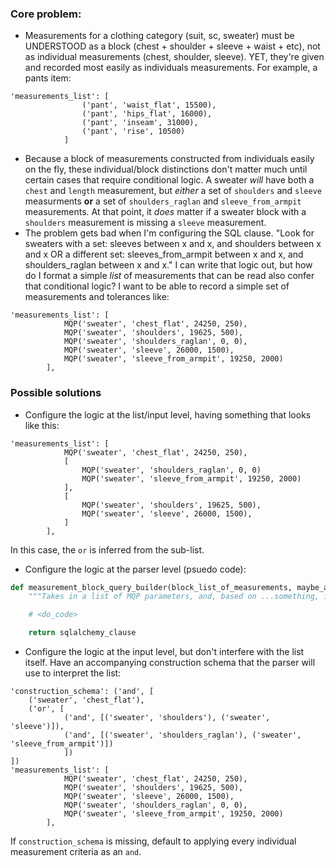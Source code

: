### Core problem:
- Measurements for a clothing category (suit, sc, sweater) must be UNDERSTOOD as a block (chest + shoulder + sleeve + waist + etc), not as individual measurements (chest, shoulder, sleeve). YET, they're given and recorded most easily as individuals measurements. For example, a pants item:
```
'measurements_list': [
				('pant', 'waist_flat', 15500),
				('pant', 'hips_flat', 16000),
				('pant', 'inseam', 31000),
				('pant', 'rise', 10500)
			]
```
- Because a block of measurements constructed from individuals easily on the fly, these individual/block distinctions don't matter much until certain cases that require conditional logic. A sweater *will* have both a `chest` and `length` measurement, but *either* a set of `shoulders` and `sleeve` measurments **or** a set of `shoulders_raglan` and `sleeve_from_armpit` measurements. At that point, it *does* matter if a sweater block with a `shoulders` measurement is missing a `sleeve` measurement.
- The problem gets bad when I'm configuring the SQL clause. "Look for sweaters with a set: sleeves between x and x, and shoulders between x and x OR a different set: sleeves_from_armpit between x and x, and shoulders_raglan between x and x." I can write that logic out, but how do I format a simple *list* of measurements that can be read also confer that conditional logic? I want to be able to record a simple set of measurements and tolerances like:
```
'measurements_list': [
			MQP('sweater', 'chest_flat', 24250, 250),
			MQP('sweater', 'shoulders', 19625, 500),
			MQP('sweater', 'shoulders_raglan', 0, 0),
			MQP('sweater', 'sleeve', 26000, 1500),
			MQP('sweater', 'sleeve_from_armpit', 19250, 2000)
		],
```

### Possible solutions
- Configure the logic at the list/input level, having something that looks like this:
```
'measurements_list': [
			MQP('sweater', 'chest_flat', 24250, 250),
			[
				MQP('sweater', 'shoulders_raglan', 0, 0)
				MQP('sweater', 'sleeve_from_armpit', 19250, 2000)
			],
			[
				MQP('sweater', 'shoulders', 19625, 500),
				MQP('sweater', 'sleeve', 26000, 1500),
			]
		],
```
In this case, the `or` is inferred from the sub-list.
- Configure the logic at the parser level (psuedo code):
```python
def measurement_block_query_builder(block_list_of_measurements, maybe_a_clothing_category_name?):
	"""Takes in a list of MQP parameters, and, based on ...something, is able to construct a block sqlalchemy clause with _and()s and _or()s configured properly."""

	# <do_code>

	return sqlalchemy_clause
```
- Configure the logic at the input level, but don't interfere with the list itself. Have an accompanying construction schema that the parser will use to interpret the list:
```
'construction_schema': ('and', [
	('sweater', 'chest_flat'),
	('or', [
			('and', [('sweater', 'shoulders'), ('sweater', 'sleeve')]),
			('and', [('sweater', 'shoulders_raglan'), ('sweater', 'sleeve_from_armpit')])
			])
])
'measurements_list': [
			MQP('sweater', 'chest_flat', 24250, 250),
			MQP('sweater', 'shoulders', 19625, 500),
			MQP('sweater', 'sleeve', 26000, 1500),
			MQP('sweater', 'shoulders_raglan', 0, 0),
			MQP('sweater', 'sleeve_from_armpit', 19250, 2000)
		],
```
If `construction_schema` is missing, default to applying every individual measurement criteria as an `and`.










